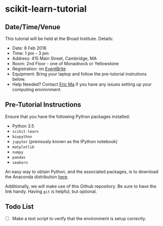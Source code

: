# scikit-learn-tutorial

## Date/Time/Venue

This tutorial will be held at the Broad Institute. Details:

- Date: 8 Feb 2016
- Time: 1 pm - 3 pm
- Address: 415 Main Street, Cambridge, MA
- Room: 2nd Floor - one of Monadnock or Yellowstone
- Registration: on [EventBrite][1]
- Equipment: Bring your laptop and follow the pre-tutorial instrutions below. 
- Help Needed? Contact [Eric Ma][3] if you have any issues setting up your computing environment.

## Pre-Tutorial Instructions

Ensure that you have the following Python packages installed:

- Python 3.5
- `scikit-learn`
- `biopython`
- `jupyter` (previously known as the IPython notebook)
- `matplotlib`
- `numpy`
- `pandas`
- `seaborn`

An easy way to obtain Python, and the associated packages, is to download the Anaconda distribution [here][2].

Additionally, we will make use of this Github repository. Be sure to have the link handy. Having `git` is helpful, but optional.

## Todo List

- [ ] Make a test script to verify that the environment is setup correctly.

[1]: https://www.eventbrite.com/e/machine-learning-in-python-with-scikit-learn-tickets-20848443255
[2]: https://www.continuum.io/downloads
[3]: mailto:ericmajinglong@gmail.com
